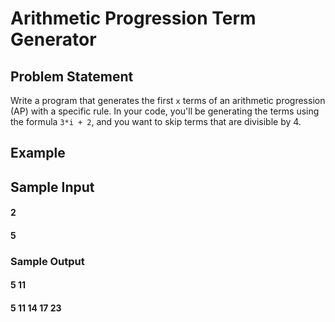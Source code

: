 # Arithmetic Progression Term Generator

## Problem Statement

Write a program that generates the first `x` terms of an arithmetic progression (AP) with a specific rule. In your code, you'll be generating the terms using the formula `3*i + 2`, and you want to skip terms that are divisible by 4.

## Example

## Sample Input
#### 2
#### 5

### Sample Output
#### 5 11
#### 5 11 14 17 23
